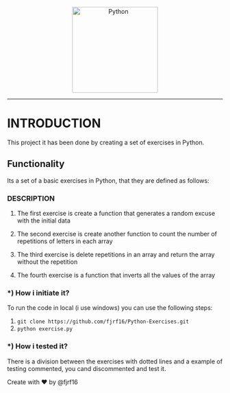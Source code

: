 <p align="center">
    <img src="https://upload.wikimedia.org/wikipedia/commons/thumb/c/c3/Python-logo-notext.svg/1200px-Python-logo-notext.svg.png" width="200px" height="200px" alt="Python"/>
    
</p>

---------------------------------------------------------------------------------------------------------
# INTRODUCTION

This project it has been done by creating a set of exercises in Python.

## Functionality

Its a set of a basic exercises in Python, that they are defined as follows:

### DESCRIPTION

1. The first exercise is create a function that generates a random excuse with the initial data

2. The second exercise is create another function to count the number of repetitions of letters in each array

3. The third exercise is delete repetitions in an array and return the array without the repetition

4. The fourth exercise is a function that inverts all the values of the array


### *) How i initiate it?

To run the code in local (i use windows) you can use the following steps:

1) `git clone https://github.com/fjrf16/Python-Exercises.git`
2) `python exercise.py`

### *) How i tested it?

There is a division between the exercises with dotted lines and a example of testing commented, you cand discommented and test it. 

Create with ❤️ by @fjrf16
